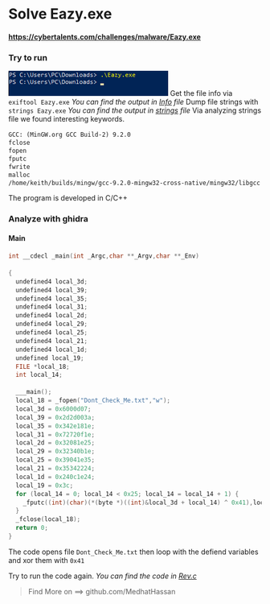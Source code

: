 # Solve Eazy.exe
#### https://cybertalents.com/challenges/malware/Eazy.exe

### Try to run
![alt text](image.png)
Get the file info via `exiftool Eazy.exe`
*You can find the output in [Info](Info.txt) file* 
Dump file strings with `strings Eazy.exe`
*You can find the output in [strings](Strings.txt) file* 
Via analyzing strings file we found interesting keywords.
```
GCC: (MinGW.org GCC Build-2) 9.2.0
fclose
fopen
fputc
fwrite
malloc
/home/keith/builds/mingw/gcc-9.2.0-mingw32-cross-native/mingw32/libgcc
```

The program is developed in C/C++

### Analyze with ghidra
#### Main
```c
int __cdecl _main(int _Argc,char **_Argv,char **_Env)

{
  undefined4 local_3d;
  undefined4 local_39;
  undefined4 local_35;
  undefined4 local_31;
  undefined4 local_2d;
  undefined4 local_29;
  undefined4 local_25;
  undefined4 local_21;
  undefined4 local_1d;
  undefined local_19;
  FILE *local_18;
  int local_14;
  
  ___main();
  local_18 = _fopen("Dont_Check_Me.txt","w");
  local_3d = 0x6000d07;
  local_39 = 0x2d2d003a;
  local_35 = 0x342e181e;
  local_31 = 0x72720f1e;
  local_2d = 0x32081e25;
  local_29 = 0x32340b1e;
  local_25 = 0x39041e35;
  local_21 = 0x35342224;
  local_1d = 0x240c1e24;
  local_19 = 0x3c;
  for (local_14 = 0; local_14 < 0x25; local_14 = local_14 + 1) {
    _fputc((int)(char)(*(byte *)((int)&local_3d + local_14) ^ 0x41),local_18);
  }
  _fclose(local_18);
  return 0;
}

```

The code opens file `Dont_Check_Me.txt` then loop with the defiend variables and xor them with `0x41`

Try to run the code again.
*You can find the code in [Rev.c](Rev.c)*

>Find More on ==> github.com/MedhatHassan 

